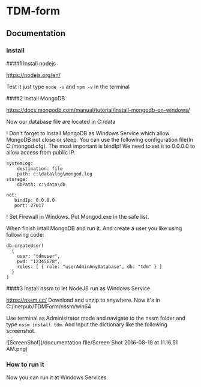 
# TDM-form

## Documentation
### Install
####1 Install nodejs

https://nodejs.org/en/

Test it just type `node -v` and `npm -v` in the terminal 

####2 Install MongoDB

https://docs.mongodb.com/manual/tutorial/install-mongodb-on-windows/

Now our database file are located in C:/data

! Don't forget to install MongoDB as Windows Service which allow MongoDB not close or sleep. You can use the following configuration file(In C:/mongod.cfg). The most important is bindIp! We need to set it to 0.0.0.0 to allow access from public IP.

```
systemLog:
    destination: file
    path: c:\data\log\mongod.log
storage:
    dbPath: c:\data\db

net:
   bindIp: 0.0.0.0
   port: 27017
```


! Set Firewall in Windows. Put Mongod.exe in the safe list.

When finish intall MongoDB and run it. And create a user you like using following code:
```
db.createUser(
  {
    user: "tdmuser",
    pwd: "12345678",
    roles: [ { role: "userAdminAnyDatabase", db: "tdm" } ]
  }
)
```
####3 Install nssm to let NodeJS run as Windows Service

https://nssm.cc/
Download and unzip to anywhere. Now it's in C:/inetpub/TDMForm/nssm/win64

Use terminal as Administrator mode and navigate to the nssm folder and type `nssm install tdm`. And input the dictionary like the following screenshot.

![ScreenShot](/documentation file/Screen Shot 2016-08-19 at 11.16.51 AM.png)

### How to run it
Now you can run it at Windows Services

